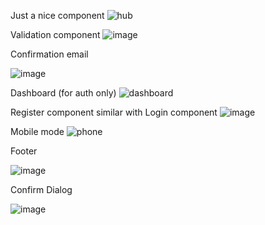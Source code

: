 
Just a nice component
![hub](https://github.com/user-attachments/assets/9d97d324-7c59-4059-b646-c5ef67630bb9)



Validation component
![image](https://github.com/florentrot/full-stack-app/assets/99581506/7e6682c8-db8b-4521-8917-9a38da6924bd)

Confirmation email

![image](https://github.com/florentrot/full-stack-app/assets/99581506/252ae605-8fd8-4469-8102-0f9ee790c54c)


Dashboard (for auth only)
![dashboard](https://github.com/user-attachments/assets/9473bbd9-059a-4904-9420-bc1cac4e55aa)








Register component similar with Login component
![image](https://github.com/florentrot/full-stack-app/assets/99581506/af3aa1d8-b604-46d1-a650-de7e8ccde819)


Mobile mode
![phone](https://github.com/user-attachments/assets/9553fb3c-b87b-4c0d-98b3-04532000fe2b)



Footer

![image](https://github.com/florentrot/full-stack-app/assets/99581506/898a5319-3bea-4acb-85a7-3380d0b4d7a8)


Confirm Dialog

![image](https://github.com/florentrot/full-stack-app/assets/99581506/1de5e1d8-01b7-4c6a-97e9-4900bec8a40a)


